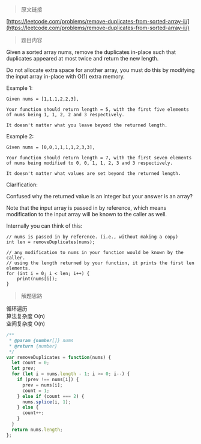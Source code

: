 > 原文链接

[https://leetcode.com/problems/remove-duplicates-from-sorted-array-ii/](https://leetcode.com/problems/remove-duplicates-from-sorted-array-ii/)

> 题目内容

Given a sorted array nums, remove the duplicates in-place such that duplicates appeared at most twice and return the new length.

Do not allocate extra space for another array, you must do this by modifying the input array in-place with O(1) extra memory.

Example 1:

```
Given nums = [1,1,1,2,2,3],

Your function should return length = 5, with the first five elements of nums being 1, 1, 2, 2 and 3 respectively.

It doesn't matter what you leave beyond the returned length.
```

Example 2:

```
Given nums = [0,0,1,1,1,1,2,3,3],

Your function should return length = 7, with the first seven elements of nums being modified to 0, 0, 1, 1, 2, 3 and 3 respectively.

It doesn't matter what values are set beyond the returned length.
```

Clarification:

Confused why the returned value is an integer but your answer is an array?

Note that the input array is passed in by reference, which means modification to the input array will be known to the caller as well.

Internally you can think of this:

```
// nums is passed in by reference. (i.e., without making a copy)
int len = removeDuplicates(nums);

// any modification to nums in your function would be known by the caller.
// using the length returned by your function, it prints the first len elements.
for (int i = 0; i < len; i++) {
    print(nums[i]);
}
```

> 解题思路

循环遍历  
算法复杂度 O(n)  
空间复杂度 O(n)

```js
/**
 * @param {number[]} nums
 * @return {number}
 */
var removeDuplicates = function(nums) {
  let count = 0;
  let prev;
  for (let i = nums.length - 1; i >= 0; i--) {
    if (prev !== nums[i]) {
      prev = nums[i];
      count = 1;
    } else if (count === 2) {
      nums.splice(i, 1);
    } else {
      count++;
    }
  }
  return nums.length;
};
```
